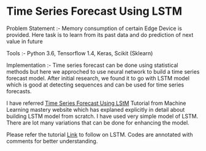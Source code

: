 # Time Series Forecast Using LSTM

Problem Statement :- Memory consumption of certain Edge Device is provided.
Here task is to learn from its past data and do prediction of next value in future

Tools :- Python 3.6, Tensorflow 1.4, Keras, Scikit (Sklearn)

Implementation :-
Time series forecast can  be done using statistical methods but here we approched
to use neural network to build a time series forecast model.
 After initial research, we found it to go with LSTM model which is good at detecting
 sequences and can  be used for time series forecasts.

 I have referred [Time Series Forecast Using LStM](https://machinelearningmastery.com/time-series-forecasting-long-short-term-memory-network-python/)
 Tutorial from Machine Learning mastery website which has explaned explicitly in
 detail about building LSTM model from scratch. I have used very simple model of
 LSTM. There are lot many variations that can be done for enhancing the model.

 Please refer the tutorial [Link](https://machinelearningmastery.com/time-series-forecasting-long-short-term-memory-network-python/) to follow on LSTM.
 Codes are annotated with comments for better understanding.
